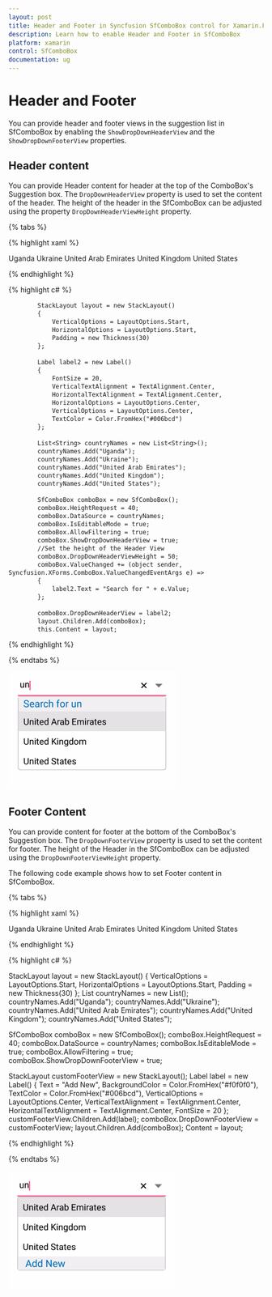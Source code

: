 ```yaml
---
layout: post
title: Header and Footer in Syncfusion SfComboBox control for Xamarin.Forms
description: Learn how to enable Header and Footer in SfComboBox
platform: xamarin
control: SfComboBox
documentation: ug
---
```

# Header and Footer

You can provide header and footer views in the suggestion list in SfComboBox by enabling the `ShowDropDownHeaderView` and the `ShowDropDownFooterView` properties. 

## Header content

You can provide Header content for header at the top of the ComboBox's Suggestion box. The `DropDownHeaderView` property is used to set the content of the header. The height of the header in the SfComboBox can be adjusted using the property `DropDownHeaderViewHeight` property.

{% tabs %}

{% highlight xaml %}

<StackLayout VerticalOptions="Start" HorizontalOptions="Start" Padding="30">
    <combobox:SfComboBox HeightRequest="40" x:Name="comboBox" IsEditableMode="true" AllowFiltering="true">
        <combobox:SfComboBox.DataSource>
            <ListCollection:List x:TypeArguments="x:String">
                <x:String> Uganda </x:String>
                <x:String> Ukraine </x:String>
                <x:String> United Arab Emirates </x:String>
                <x:String> United Kingdom </x:String>
                <x:String> United States </x:String>
            </ListCollection:List>
        </combobox:SfComboBox.DataSource> 
        <combobox:SfComboBox.DropDownHeaderView>
            <StackLayout BackgroundColor="#f0f0f0" >
                <Label  x:Name="label2" FontSize="20" VerticalTextAlignment="Center" HorizontalOptions="Center" VerticalOptions="Center" TextColor="#006bcd" />
            </StackLayout>
        </combobox:SfComboBox.DropDownHeaderView>        
    </combobox:SfComboBox>
</StackLayout>                  


{% endhighlight %}

{% highlight c# %}

            StackLayout layout = new StackLayout()
            {
                VerticalOptions = LayoutOptions.Start,
                HorizontalOptions = LayoutOptions.Start,
                Padding = new Thickness(30)
            };

            Label label2 = new Label()
            {
                FontSize = 20,
                VerticalTextAlignment = TextAlignment.Center,
                HorizontalTextAlignment = TextAlignment.Center,
                HorizontalOptions = LayoutOptions.Center,
                VerticalOptions = LayoutOptions.Center,
                TextColor = Color.FromHex("#006bcd")
            };

            List<String> countryNames = new List<String>();
            countryNames.Add("Uganda");
            countryNames.Add("Ukraine");
            countryNames.Add("United Arab Emirates");
            countryNames.Add("United Kingdom");
            countryNames.Add("United States");

            SfComboBox comboBox = new SfComboBox();
            comboBox.HeightRequest = 40;
            comboBox.DataSource = countryNames;
            comboBox.IsEditableMode = true;
            comboBox.AllowFiltering = true;
            comboBox.ShowDropDownHeaderView = true;
            //Set the height of the Header View
            comboBox.DropDownHeaderViewHeight = 50;
            comboBox.ValueChanged += (object sender, Syncfusion.XForms.ComboBox.ValueChangedEventArgs e) =>
            {
                label2.Text = "Search for " + e.Value;
            };

            comboBox.DropDownHeaderView = label2;
            layout.Children.Add(comboBox);
            this.Content = layout;

{% endhighlight %}

{% endtabs %}

![Header Image](images/Header-and-Footer/Header.png)

## Footer Content

You can provide content for footer at the bottom of the ComboBox's Suggestion box. The `DropDownFooterView` property is used to set the content for footer. The height of the Header in the SfComboBox can be adjusted using the `DropDownFooterViewHeight` property.

The following code example shows how to set Footer content in SfComboBox.

{% tabs %}

{% highlight xaml %}

<StackLayout VerticalOptions="Start" HorizontalOptions="Start" Padding="30">
    <combobox:SfComboBox HeightRequest="40" x:Name="comboBox" IsEditableMode="true" AllowFiltering="true">
        <combobox:SfComboBox.DataSource>
            <ListCollection:List x:TypeArguments="x:String">
                <x:String> Uganda </x:String>
                <x:String> Ukraine </x:String>
                <x:String> United Arab Emirates </x:String>
                <x:String> United Kingdom </x:String>
                <x:String> United States </x:String>
            </ListCollection:List>
        </combobox:SfComboBox.DataSource> 
        <combobox:SfComboBox.DropDownFooterView>
            <StackLayout BackgroundColor="#f0f0f0" >
                <Label Text="Add New" BackgroundColor="#f0f0f0" TextColor="#006bcd" VerticalTextAlignment="Center" VerticalOptions="Center" HorizontalTextAlignment="Center" FontSize="20"/>
            </StackLayout>
        </combobox:SfComboBox.DropDownFooterView>
    </combobox:SfComboBox>
</StackLayout>                  

{% endhighlight %}

{% highlight c# %}

StackLayout layout = new StackLayout()
{
    VerticalOptions = LayoutOptions.Start,
    HorizontalOptions = LayoutOptions.Start,
    Padding = new Thickness(30)
};
List<String> countryNames = new List<String>();
countryNames.Add("Uganda");
countryNames.Add("Ukraine");
countryNames.Add("United Arab Emirates");
countryNames.Add("United Kingdom");
countryNames.Add("United States");

SfComboBox comboBox = new SfComboBox();
comboBox.HeightRequest = 40;
comboBox.DataSource = countryNames;
comboBox.IsEditableMode = true;
comboBox.AllowFiltering = true;
comboBox.ShowDropDownFooterView = true;

StackLayout customFooterView = new StackLayout();
Label label = new Label() 
{ 
    Text = "Add New", 
    BackgroundColor = Color.FromHex("#f0f0f0"), 
    TextColor = Color.FromHex("#006bcd"), 
    VerticalOptions = LayoutOptions.Center, 
    VerticalTextAlignment = TextAlignment.Center, 
    HorizontalTextAlignment = TextAlignment.Center, 
    FontSize = 20 
};
customFooterView.Children.Add(label);
comboBox.DropDownFooterView = customFooterView;
layout.Children.Add(comboBox);
Content = layout;

{% endhighlight %}

{% endtabs %}

![Footer Image](images/Header-and-Footer/Footer.png)

